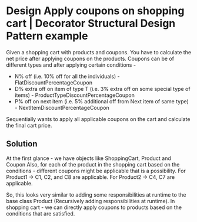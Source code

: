 # Design Apply coupons on shopping cart | Decorator Structural Design Pattern example

Given a shopping cart with products and coupons. You have to calculate the net price after applying coupons on the
products. Coupons can be of different types and after applying certain conditions -

- N% off (i.e. 10% off for all the individuals) - FlatDiscountPercentageCoupon
- D% extra off on item of type T (i.e. 3% extra off on some special type of items) - ProductTypeDiscountPercentageCoupon
- P% off on next item (i.e. 5% additional off from Next item of same type) - NextItemDiscountPercentageCoupon

Sequentially wants to apply all applicable coupons on the cart and calculate the final cart price.

## Solution

At the first glance - we have objects like ShoppingCart, Product and Coupon
Also, for each of the product in the shopping cart based on the conditions - different coupons might be applicable that
is a possibility.
For Product1 -> C1, C2, and C8 are applicable.
For Product2 -> C4, C7 are applicable.

So, this looks very similar to adding some responsibilities at runtime to the base class Product (Recursively adding
responsibilities at runtime). In shopping cart - we can directly apply coupons to products based on the conditions that
are satisfied.